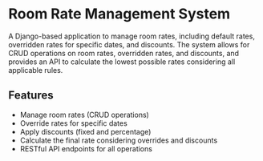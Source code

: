 # Room Rate Management System

A Django-based application to manage room rates, including default rates, overridden rates for specific dates, and discounts. The system allows for CRUD operations on room rates, overridden rates, and discounts, and provides an API to calculate the lowest possible rates considering all applicable rules.

## Features
- Manage room rates (CRUD operations)
- Override rates for specific dates
- Apply discounts (fixed and percentage)
- Calculate the final rate considering overrides and discounts
- RESTful API endpoints for all operations
